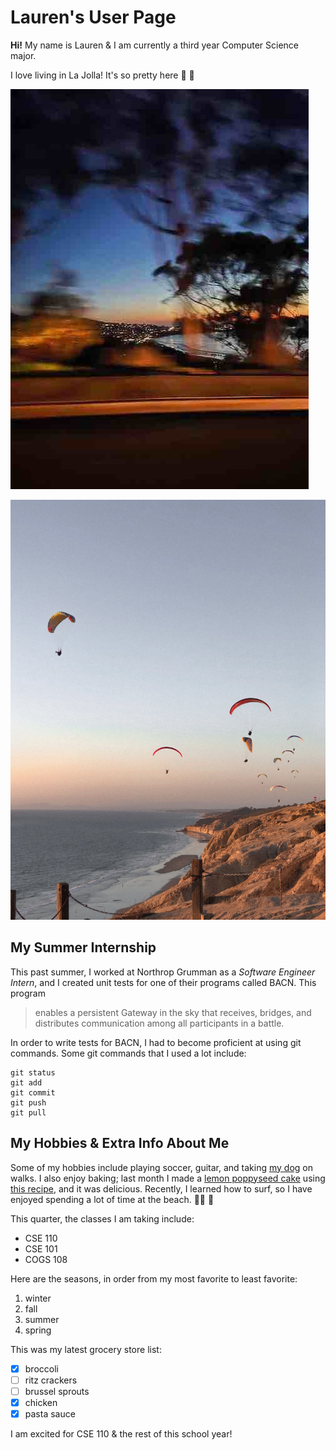 # Lauren's User Page

**Hi!** My name is Lauren & I am currently a third year Computer Science major. 

I love living in La Jolla! It's so pretty here :sneezing_face: :brown_heart:

![](sunset.jpg) 

![](IMG_0309.jpg)

## My Summer Internship
This past summer, I worked at Northrop Grumman as a *Software Engineer Intern*, and I created unit tests for one of their programs called BACN. This program 
> enables a persistent Gateway in the sky that receives, bridges, and distributes communication among all participants in a battle.


In order to write tests for BACN, I had to become proficient at using git commands. Some git commands that I used a lot include:
```
git status
git add
git commit
git push
git pull
```
## My Hobbies & Extra Info About Me
Some of my hobbies include playing soccer, guitar, and taking [my dog](mars.jpg) on walks. I also enjoy baking; last month I made a [lemon poppyseed cake](SIX_E3126632-F1DC-468B-9D3A-0A5C2A933A6B.png) using [this recipe](https://thecakeblog.com/2018/02/lemon-poppyseed-cake.html), and it was delicious. Recently, I learned how to surf, so I have enjoyed spending a lot of time at the beach. :surfing_woman: :ocean:

This quarter, the classes I am taking include:
- CSE 110
- CSE 101
- COGS 108

Here are the seasons, in order from my most favorite to least favorite:
1. winter
2. fall
3. summer
4. spring

This was my latest grocery store list:
- [x] broccoli
- [ ] ritz crackers
- [ ] brussel sprouts
- [x] chicken
- [x] pasta sauce

I am excited for CSE 110 & the rest of this school year!